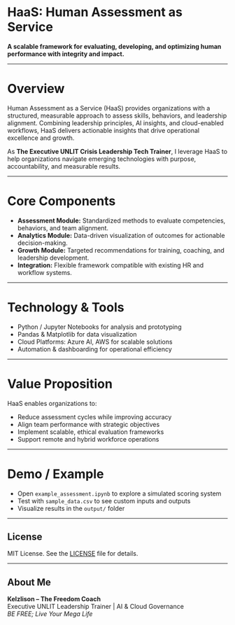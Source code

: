 # HaaS: Human Assessment as Service
**A scalable framework for evaluating, developing, and optimizing human performance with integrity and impact.**

---

#  Overview
Human Assessment as a Service (HaaS) provides organizations with a structured, measurable approach to assess skills, behaviors, and leadership alignment. Combining leadership principles, AI insights, and cloud-enabled workflows, HaaS delivers actionable insights that drive operational excellence and growth.

As **The Executive UNLIT Crisis Leadership Tech Trainer**, I leverage HaaS to help organizations navigate emerging technologies with purpose, accountability, and measurable results.

---

#  Core Components
- **Assessment Module:** Standardized methods to evaluate competencies, behaviors, and team alignment.  
- **Analytics Module:** Data-driven visualization of outcomes for actionable decision-making.  
- **Growth Module:** Targeted recommendations for training, coaching, and leadership development.  
- **Integration:** Flexible framework compatible with existing HR and workflow systems.

---

# Technology & Tools
- Python / Jupyter Notebooks for analysis and prototyping  
- Pandas & Matplotlib for data visualization  
- Cloud Platforms: Azure AI, AWS for scalable solutions  
- Automation & dashboarding for operational efficiency  

---

# Value Proposition
HaaS enables organizations to:  
- Reduce assessment cycles while improving accuracy  
- Align team performance with strategic objectives  
- Implement scalable, ethical evaluation frameworks  
- Support remote and hybrid workforce operations  

---

# Demo / Example
- Open `example_assessment.ipynb` to explore a simulated scoring system  
- Test with `sample_data.csv` to see custom inputs and outputs  
- Visualize results in the `output/` folder  

---

##  License
MIT License. See the [LICENSE](LICENSE) file for details.

---

## About Me
**Kelzlison – The Freedom Coach**  
Executive UNLIT Leadership Trainer | AI & Cloud Governance  
*BE FREE; Live Your Mega Life*
